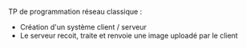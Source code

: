 TP de programmation réseau classique : 

- Création d'un système client / serveur
- Le serveur recoit, traite et renvoie une image uploadé par le client
